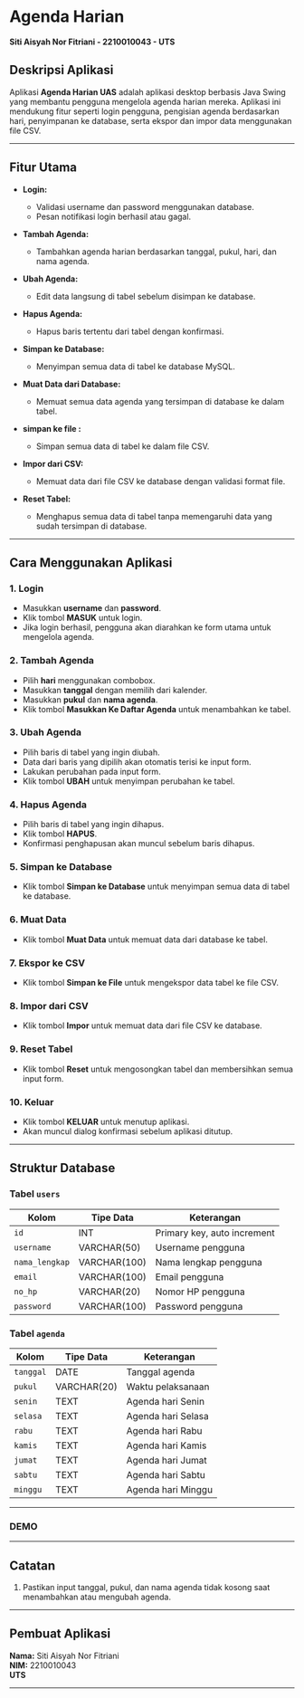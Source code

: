 # Agenda Harian 
**Siti Aisyah Nor Fitriani - 2210010043 - UTS**

## Deskripsi Aplikasi
Aplikasi **Agenda Harian UAS** adalah aplikasi desktop berbasis Java Swing yang membantu pengguna mengelola agenda harian mereka. Aplikasi ini mendukung fitur seperti login pengguna, pengisian agenda berdasarkan hari, penyimpanan ke database, serta ekspor dan impor data menggunakan file CSV.

---

## Fitur Utama

- **Login:**
  - Validasi username dan password menggunakan database.
  - Pesan notifikasi login berhasil atau gagal.

- **Tambah Agenda:**
  - Tambahkan agenda harian berdasarkan tanggal, pukul, hari, dan nama agenda.

- **Ubah Agenda:**
  - Edit data langsung di tabel sebelum disimpan ke database.

- **Hapus Agenda:**
  - Hapus baris tertentu dari tabel dengan konfirmasi.

- **Simpan ke Database:**
  - Menyimpan semua data di tabel ke database MySQL.

- **Muat Data dari Database:**
  - Memuat semua data agenda yang tersimpan di database ke dalam tabel.

- **simpan ke file  :**
  - Simpan semua data di tabel ke dalam file CSV.

- **Impor dari CSV:**
  - Memuat data dari file CSV ke database dengan validasi format file.

- **Reset Tabel:**
  - Menghapus semua data di tabel tanpa memengaruhi data yang sudah tersimpan di database.

---

## Cara Menggunakan Aplikasi

### 1. Login
- Masukkan **username** dan **password**.
- Klik tombol **MASUK** untuk login.
- Jika login berhasil, pengguna akan diarahkan ke form utama untuk mengelola agenda.

### 2. Tambah Agenda
- Pilih **hari** menggunakan combobox.
- Masukkan **tanggal** dengan memilih dari kalender.
- Masukkan **pukul** dan **nama agenda**.
- Klik tombol **Masukkan Ke Daftar Agenda** untuk menambahkan ke tabel.

### 3. Ubah Agenda
- Pilih baris di tabel yang ingin diubah.
- Data dari baris yang dipilih akan otomatis terisi ke input form.
- Lakukan perubahan pada input form.
- Klik tombol **UBAH** untuk menyimpan perubahan ke tabel.

### 4. Hapus Agenda
- Pilih baris di tabel yang ingin dihapus.
- Klik tombol **HAPUS**.
- Konfirmasi penghapusan akan muncul sebelum baris dihapus.

### 5. Simpan ke Database
- Klik tombol **Simpan ke Database** untuk menyimpan semua data di tabel ke database.

### 6. Muat Data
- Klik tombol **Muat Data** untuk memuat data dari database ke tabel.

### 7. Ekspor ke CSV
- Klik tombol **Simpan ke File** untuk mengekspor data tabel ke file CSV.

### 8. Impor dari CSV
- Klik tombol **Impor** untuk memuat data dari file CSV ke database.

### 9. Reset Tabel
- Klik tombol **Reset** untuk mengosongkan tabel dan membersihkan semua input form.

### 10. Keluar
- Klik tombol **KELUAR** untuk menutup aplikasi.
- Akan muncul dialog konfirmasi sebelum aplikasi ditutup.

---

## Struktur Database

### Tabel `users`
| Kolom          | Tipe Data     | Keterangan               |
|----------------|---------------|--------------------------|
| `id`           | INT           | Primary key, auto increment |
| `username`     | VARCHAR(50)   | Username pengguna        |
| `nama_lengkap` | VARCHAR(100)  | Nama lengkap pengguna    |
| `email`        | VARCHAR(100)  | Email pengguna           |
| `no_hp`        | VARCHAR(20)   | Nomor HP pengguna        |
| `password`     | VARCHAR(100)  | Password pengguna        |

### Tabel `agenda`
| Kolom   | Tipe Data | Keterangan                |
|---------|-----------|-------------------------  |
| `tanggal` | DATE      | Tanggal agenda          |
| `pukul`   | VARCHAR(20) | Waktu pelaksanaan     |
| `senin`   | TEXT      | Agenda hari Senin       |
| `selasa`  | TEXT      | Agenda hari Selasa      |
| `rabu`    | TEXT      | Agenda hari Rabu        |
| `kamis`   | TEXT      | Agenda hari Kamis       |
| `jumat`   | TEXT      | Agenda hari Jumat       |
| `sabtu`   | TEXT      | Agenda hari Sabtu       |
| `minggu`  | TEXT      | Agenda hari Minggu      |

---
### DEMO






---
## Catatan
1. Pastikan input tanggal, pukul, dan nama agenda tidak kosong saat menambahkan atau mengubah agenda.

---

## Pembuat Aplikasi
**Nama:** Siti Aisyah Nor Fitriani  
**NIM:** 2210010043  
**UTS** 

---


